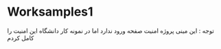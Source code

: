 # Worksamples1
توجه : این مینی پروژه امنیت صفحه ورود ندارد اما در نمونه کار دانشگاه این امنیت را کامل کردم
